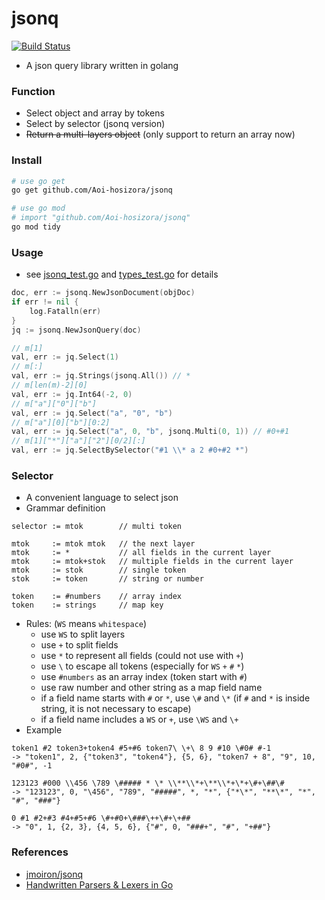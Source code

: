 # jsonq

[![Build Status](https://www.travis-ci.org/Aoi-hosizora/jsonq.svg?branch=master)](https://www.travis-ci.org/Aoi-hosizora/jsonq)

+ A json query library written in golang

### Function

+ Select object and array by tokens
+ Select by selector (jsonq version)
+ ~~Return a multi-layers object~~ (only support to return an array now)

### Install

```bash
# use go get
go get github.com/Aoi-hosizora/jsonq

# use go mod
# import "github.com/Aoi-hosizora/jsonq"
go mod tidy
```

### Usage

+ see [jsonq_test.go](jsonq_test.go) and [types_test.go](types_test.go) for details

```go
doc, err := jsonq.NewJsonDocument(objDoc)
if err != nil {
    log.Fatalln(err)
}
jq := jsonq.NewJsonQuery(doc)

// m[1]
val, err := jq.Select(1)
// m[:]
val, err := jq.Strings(jsonq.All()) // *
// m[len(m)-2][0]
val, err := jq.Int64(-2, 0)
// m["a"]["0"]["b"]
val, err := jq.Select("a", "0", "b")
// m["a"][0]["b"][0:2]
val, err := jq.Select("a", 0, "b", jsonq.Multi(0, 1)) // #0+#1
// m[1]["*"]["a"]["2"][0/2][:]
val, err := jq.SelectBySelector("#1 \\* a 2 #0+#2 *")
```

### Selector

+ A convenient language to select json
+ Grammar definition

```
selector := mtok        // multi token

mtok     := mtok mtok   // the next layer
mtok     := *           // all fields in the current layer
mtok     := mtok+stok   // multiple fields in the current layer
mtok     := stok        // single token
stok     := token       // string or number

token    := #numbers    // array index
token    := strings     // map key
```

+ Rules: (`WS` means `whitespace`)
    + use `WS` to split layers
    + use `+` to split fields
    + use `*` to represent all fields (could not use with `+`) 
    + use `\` to escape all tokens (especially for `WS` `+` `#` `*`)
    + use `#numbers` as an array index (token start with `#`)
    + use raw number and other string as a map field name
    + if a field name starts with `#` or `*`, use `\#` and `\*` (if `#` and `*` is inside string, it is not necessary to escape)
    + if a field name includes a `WS` or `+`, use `\WS` and `\+`
+ Example

```
token1 #2 token3+token4 #5+#6 token7\ \+\ 8 9 #10 \#0# #-1
-> "token1", 2, {"token3", "token4"}, {5, 6}, "token7 + 8", "9", 10, "#0#", -1

123123 #000 \\456 \789 \##### * \* \\**\\*+\**\\*+\*+\#+\##\#
-> "123123", 0, "\456", "789", "#####", *, "*", {"*\*", "**\*", "*", "#", "###"}

0 #1 #2+#3 #4+#5+#6 \#+#0+\###\++\#+\+##
-> "0", 1, {2, 3}, {4, 5, 6}, {"#", 0, "###+", "#", "+##"}
```

### References

+ [jmoiron/jsonq](https://github.com/jmoiron/jsonq)
+ [Handwritten Parsers & Lexers in Go](https://blog.gopheracademy.com/advent-2014/parsers-lexers/)
